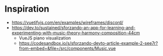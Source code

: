# Inspiration

- https://vuetifyjs.com/en/examples/wireframes/discord/
- https://dev.to/sustained/sforzando-an-app-for-learning-and-experimenting-with-music-theory-harmony-composition-44cm
  * VueJS piano visualization
  * https://codesandbox.io/s/sforzando-devto-article-example-2-see7r?from-embed=&file=/src/components/Music.vue

